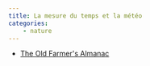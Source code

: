 ```yaml
---
title: La mesure du temps et la météo
categories:
	- nature
---
```


- [The Old Farmer's Almanac](http://www.almanac.com/)
